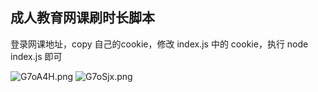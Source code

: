 ## 成人教育网课刷时长脚本

登录网课地址，copy 自己的cookie，修改 index.js 中的 cookie，执行 node index.js 即可

<img src="https://s1.ax1x.com/2020/04/11/G7oA4H.png" alt="G7oA4H.png" title="G7oA4H.png" />
<img src="https://s1.ax1x.com/2020/04/11/G7oSjx.png" alt="G7oSjx.png" title="G7oSjx.png" />
